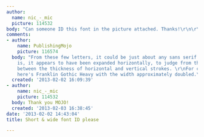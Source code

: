 ```yaml
---
author:
  name: nic_-_mic
  picture: 114532
body: "Can someone ID this font in the picture attached. Thanks!\r\n\r\n[img:sites/default/files/old-images/mala-font_4731.jpg]"
comments:
- author:
    name: PublishingMojo
    picture: 116574
  body: "From these few letters, it could be just about any sans serif. Whatever it
    is, it appears to have been expanded horizontally, to judge from the difference
    between the thickness of horizontal and vertical strokes. \r\nFor comparison,
    here's Franklin Gothic Heavy with the width approximately doubled.\r\n[img:sites/default/files/old-images/Mali_6102.jpg]"
  created: '2013-02-02 16:09:39'
- author:
    name: nic_-_mic
    picture: 114532
  body: Thank you MOJO!
  created: '2013-02-03 16:38:45'
date: '2013-02-02 14:43:04'
title: Short & wide font ID please

---
```

